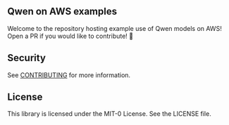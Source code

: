 ## Qwen on AWS examples

Welcome to the repository hosting example use of Qwen models on AWS! 
Open a PR if you would like to contribute! :twisted_rightwards_arrows:


## Security

See [CONTRIBUTING](CONTRIBUTING.md#security-issue-notifications) for more information.

## License

This library is licensed under the MIT-0 License. See the LICENSE file.

